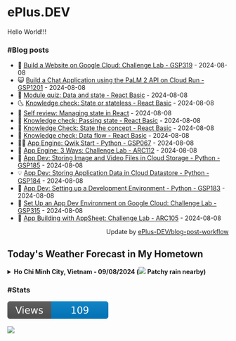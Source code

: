 # ePlus.DEV

Hello World!!!

### #Blog posts

- 🧰 [Build a Website on Google Cloud: Challenge Lab - GSP319](https://eplus.dev/build-a-website-on-google-cloud-challenge-lab-gsp319) - 2024-08-08 
- 😺 [Build a Chat Application using the PaLM 2 API on Cloud Run - GSP1201](https://eplus.dev/build-a-chat-application-using-the-palm-2-api-on-cloud-run-gsp1201) - 2024-08-08 
- 🗽 [Module quiz: Data and state - React Basic](https://eplus.dev/module-quiz-data-and-state-react-basic) - 2024-08-08 
- 🌜 [Knowledge check: State or stateless - React Basic](https://eplus.dev/knowledge-check-state-or-stateless-react-basic) - 2024-08-08 
- 📝 [Self review: Managing state in React](https://eplus.dev/self-review-managing-state-in-react) - 2024-08-08 
- 🚀 [Knowledge check: Passing state - React Basic](https://eplus.dev/knowledge-check-passing-state-react-basic) - 2024-08-08 
- 💼 [Knowledge Check: State the concept - React Basic](https://eplus.dev/knowledge-check-state-the-concept-react-basic) - 2024-08-08 
- 🦣 [Knowledge check: Data flow - React Basic](https://eplus.dev/knowledge-check-data-flow-react-basic) - 2024-08-08 
- 👨‍🏫 [App Engine: Qwik Start - Python - GSP067](https://eplus.dev/app-engine-qwik-start-python-gsp067) - 2024-08-08 
- 🔭 [App Engine: 3 Ways: Challenge Lab - ARC112](https://eplus.dev/app-engine-3-ways-challenge-lab-arc112) - 2024-08-08 
- 🤡 [App Dev: Storing Image and Video Files in Cloud Storage - Python - GSP185](https://eplus.dev/app-dev-storing-image-and-video-files-in-cloud-storage-python-gsp185) - 2024-08-08 
- 💡 [App Dev: Storing Application Data in Cloud Datastore - Python - GSP184](https://eplus.dev/app-dev-storing-application-data-in-cloud-datastore-python-gsp184) - 2024-08-08 
- 🦣 [App Dev: Setting up a Development Environment - Python - GSP183](https://eplus.dev/app-dev-setting-up-a-development-environment-python-gsp183) - 2024-08-08 
- 💪 [Set Up an App Dev Environment on Google Cloud: Challenge Lab - GSP315](https://eplus.dev/set-up-an-app-dev-environment-on-google-cloud-challenge-lab-gsp315) - 2024-08-08 
- 🤡 [App Building with AppSheet: Challenge Lab - ARC105](https://eplus.dev/app-building-with-appsheet-challenge-lab-arc105) - 2024-08-08 


<div align="right">
    Update by <a target="_blank" href="https://github.com/ePlus-DEV/blog-post-workflow">ePlus-DEV/blog-post-workflow</a>
</div>


## Today's Weather Forecast in My Hometown



<details>
    <summary><b>Ho Chi Minh City, Vietnam - 09/08/2024 (<img src="https://cdn.weatherapi.com/weather/64x64/day/176.png" width="25" /> Patchy rain nearby)</b>
    </summary>

    
<table>
    <tr>
        <th>Hour</th>
        <td>00:00</td><td>01:00</td><td>02:00</td><td>03:00</td><td>04:00</td><td>05:00</td><td>06:00</td><td>07:00</td><td>08:00</td><td>09:00</td><td>10:00</td><td>11:00</td><td>12:00</td><td>13:00</td><td>14:00</td><td>15:00</td><td>16:00</td><td>17:00</td><td>18:00</td><td>19:00</td><td>20:00</td><td>21:00</td><td>22:00</td><td>23:00</td>
    </tr>
    <tr>
        <th>Weather</th>
        <td><img src="https://cdn.weatherapi.com/weather/64x64/night/113.png"></img></td><td><img src="https://cdn.weatherapi.com/weather/64x64/night/116.png"></img></td><td><img src="https://cdn.weatherapi.com/weather/64x64/night/116.png"></img></td><td><img src="https://cdn.weatherapi.com/weather/64x64/night/176.png"></img></td><td><img src="https://cdn.weatherapi.com/weather/64x64/night/116.png"></img></td><td><img src="https://cdn.weatherapi.com/weather/64x64/night/113.png"></img></td><td><img src="https://cdn.weatherapi.com/weather/64x64/day/113.png"></img></td><td><img src="https://cdn.weatherapi.com/weather/64x64/day/113.png"></img></td><td><img src="https://cdn.weatherapi.com/weather/64x64/day/113.png"></img></td><td><img src="https://cdn.weatherapi.com/weather/64x64/day/116.png"></img></td><td><img src="https://cdn.weatherapi.com/weather/64x64/day/116.png"></img></td><td><img src="https://cdn.weatherapi.com/weather/64x64/day/176.png"></img></td><td><img src="https://cdn.weatherapi.com/weather/64x64/day/119.png"></img></td><td><img src="https://cdn.weatherapi.com/weather/64x64/day/119.png"></img></td><td><img src="https://cdn.weatherapi.com/weather/64x64/day/119.png"></img></td><td><img src="https://cdn.weatherapi.com/weather/64x64/day/263.png"></img></td><td><img src="https://cdn.weatherapi.com/weather/64x64/day/176.png"></img></td><td><img src="https://cdn.weatherapi.com/weather/64x64/day/176.png"></img></td><td><img src="https://cdn.weatherapi.com/weather/64x64/day/176.png"></img></td><td><img src="https://cdn.weatherapi.com/weather/64x64/night/113.png"></img></td><td><img src="https://cdn.weatherapi.com/weather/64x64/night/113.png"></img></td><td><img src="https://cdn.weatherapi.com/weather/64x64/night/116.png"></img></td><td><img src="https://cdn.weatherapi.com/weather/64x64/night/113.png"></img></td><td><img src="https://cdn.weatherapi.com/weather/64x64/night/113.png"></img></td>
    </tr>
    <tr>
        <th>Condition</th>
        <td width="200px">Clear </td><td width="200px">Partly Cloudy </td><td width="200px">Partly Cloudy </td><td width="200px">Patchy rain nearby</td><td width="200px">Partly Cloudy </td><td width="200px">Clear </td><td width="200px">Sunny</td><td width="200px">Sunny</td><td width="200px">Sunny</td><td width="200px">Partly Cloudy </td><td width="200px">Partly Cloudy </td><td width="200px">Patchy rain nearby</td><td width="200px">Cloudy </td><td width="200px">Cloudy </td><td width="200px">Cloudy </td><td width="200px">Patchy light drizzle</td><td width="200px">Patchy rain nearby</td><td width="200px">Patchy rain nearby</td><td width="200px">Patchy rain nearby</td><td width="200px">Clear </td><td width="200px">Clear </td><td width="200px">Partly Cloudy </td><td width="200px">Clear </td><td width="200px">Clear </td>
    </tr>
    <tr>
        <th>Temperature</th>
        <td>26.6 °C</td><td>26.3 °C</td><td>26.1 °C</td><td>25.9 °C</td><td>25.8 °C</td><td>25.7 °C</td><td>25.7 °C</td><td>27 °C</td><td>28.6 °C</td><td>30.3 °C</td><td>31.7 °C</td><td>32.9 °C</td><td>33.9 °C</td><td>34.4 °C</td><td>34.5 °C</td><td>32.7 °C</td><td>31.1 °C</td><td>31.4 °C</td><td>29.9 °C</td><td>28.8 °C</td><td>28.4 °C</td><td>28 °C</td><td>27.5 °C</td><td>27.1 °C</td>
    </tr>
    <tr>
        <th>Wind</th>
        <td>8.6 kph</td><td>9 kph</td><td>8.3 kph</td><td>6.8 kph</td><td>6.5 kph</td><td>5.8 kph</td><td>6.8 kph</td><td>7.2 kph</td><td>9.7 kph</td><td>10.8 kph</td><td>11.9 kph</td><td>13 kph</td><td>14 kph</td><td>14.8 kph</td><td>14.8 kph</td><td>14.4 kph</td><td>14.8 kph</td><td>14.4 kph</td><td>13.7 kph</td><td>13.3 kph</td><td>12.6 kph</td><td>13.3 kph</td><td>13 kph</td><td>12.2 kph</td>
    </tr>
</table>


<div align="right">
    Updated at: 2024-08-08T17:42:12Z - by <a target="_blank"
        href="https://github.com/ePlus-DEV/weather-forecast">ePlus-DEV/weather-forecast</a>
</div>
</details>


### #Stats

[![Image of counter](https://github.com/ePlus-DEV/view-counter/blob/main/svg/685088620/badge.svg)](https://github.com/ePlus-DEV/view-counter/blob/main/readme/685088620/week.md)

![](https://komarev.com/ghpvc/?username=ePlus-DEV&style=for-the-badge)
